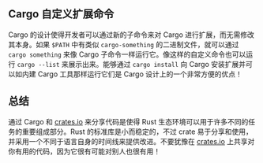 ## Cargo 自定义扩展命令

<!-- https://github.com/rust-lang/book/blob/main/src/ch14-05-extending-cargo.md -->
<!-- commit 56ec353290429e6547109e88afea4de027b0f1a9 -->

Cargo 的设计使得开发者可以通过新的子命令来对 Cargo 进行扩展，而无需修改其本身。如果 `$PATH` 中有类似 `cargo-something` 的二进制文件，就可以通过 `cargo something` 来像 Cargo 子命令一样运行它。像这样的自定义命令也可以运行 `cargo --list` 来展示出来。能够通过 `cargo install` 向 Cargo 安装扩展并可以如内建 Cargo 工具那样运行它们是 Cargo 设计上的一个非常方便的优点！

## 总结

通过 Cargo 和 [crates.io](https://crates.io/)<!-- ignore --> 来分享代码是使得 Rust 生态环境可以用于许多不同的任务的重要组成部分。Rust 的标准库是小而稳定的，不过 crate 易于分享和使用，并采用一个不同于语言自身的时间线来提供改进。不要犹豫在 [crates.io](https://crates.io/)<!-- ignore --> 上共享对你有用的代码，因为它很有可能对别人也很有用！
